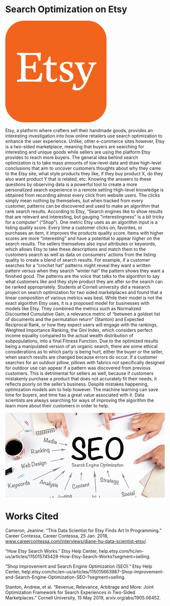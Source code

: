 # Search Optimization on Etsy

![](etsy_logo.png)

Etsy, a platform where crafters sell their handmade goods, provides an interesting investigation into how online retailers use search optimization to enhance the user experience. Unlike, other e-commerce sites however, Etsy is a two-sided marketplace, meaning that buyers are searching for interesting and unique goods while sellers are using the platform Etsy provides to reach more buyers. The general idea behind search optimization is to take mass amounts of low-level data and draw high-level conclusions that aim to uncover customers thoughts about why they came to the Etsy site, what style products they like, if they buy product X, do they also want product Y that is related, etc. Knowing the answers to these questions by observing data is a powerful tool to create a more personalized search experience in a remote setting
High-level knowledge is obtained from recording almost every click from website users. The clicks simply mean nothing by themselves, but when tracked from every customer, patterns can be discovered and used to make an algorithm that rank search results. According to Etsy, “Search engines like to show results that are relevant and interesting, but gauging "interestingness" is a bit tricky for a computer” (“Shop”). One metric Etsy uses as an algorithm input is a listing quality score. Every time a customer clicks on, favorites, or purchases an item, it improves the products quality score. Items with higher scores are more “interesting” and have a potential to appear higher on the search results. The sellers themselves also input attributes or keywords, which allows Etsy to take these descriptions and match them to the customers search as well as data on consumers’ actions from the listing quality to create a blend of search results. For example, if a customer searches for a “crochet hat” patterns might reveal they want a written pattern versus when they search “winter hat” the pattern shows they want a finished good. The patterns are the voice that talks to the algorithm to say what customers like and they style product they are after so the search can be ranked appropriately. 
Students at Cornell university did a research project on search optimization for two sided marketplaces and found that a linear composition of various metrics was best. While their model is not the exact algorithm Etsy uses, it is a proposed model for businesses with models like Etsy. They combined the metrics such as Normalized Discounted Cumulative Gain, a relevance metric of “between a goldset list of documents and the permutation return” (Stanton) and Expected Reciprocal Rank, or how they expect users will engage with the rankings, Weighted Importance Ranking, the Gini Index, which considers perfect income equality compared to the actual wealth distribution of subpopulations, into a final Fitness Function. 
Due to the optimized results being a manipulated version of an organic search, there are some ethical considerations as to which party is being hurt, either the buyer or the seller, when search results are changed because errors do occur. If a customer searches for an outdoor pillow, pillows with fabrics not specifically designed for outdoor use can appear if a pattern was discovered from previous customers. This is detrimental for sellers as well, because if customers mistakenly purchase a product that does not accurately fit their needs, it reflects poorly on the seller’s business. Despite mistakes happening, optimization models aim to help however. The machine learning can save time for buyers, and time has a great value associated with it. Data scientists are always searching for ways of improving the algorithm the learn more about their customers in order to help. 

![](seo.jpg)

# Works Cited

Cameron, Jeanine. “This Data Scientist for Etsy Finds Art In Programming.” Career Contessa, Career Contessa, 25 Jan. 2018, www.careercontessa.com/interviews/diane-hu-data-scientist-etsy/. 

“How Etsy Search Works.” Etsy Help Center, help.etsy.com/hc/en-us/articles/115015745428-How-Etsy-Search-Works?segment=selling. 

“Shop Improvement and Search Engine Optimization (SEO).” Etsy Help Center, help.etsy.com/hc/en-us/articles/115015663987-Shop-Improvement-and-Search-Engine-Optimization-SEO-?segment=selling. 

Stanton, Andrew, et al. “Revenue, Relevance, Arbitrage and More: Joint Optimization Framework for Search Experiences in Two-Sided Marketplaces.” Cornell University, 15 May 2019, arxiv.org/abs/1905.06452. 
